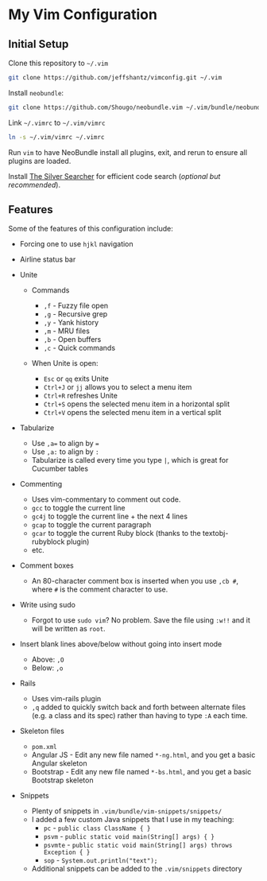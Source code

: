 My Vim Configuration
====================

Initial Setup
-------------

Clone this repository to `~/.vim`

```bash
git clone https://github.com/jeffshantz/vimconfig.git ~/.vim
```

Install `neobundle`:

```bash
git clone https://github.com/Shougo/neobundle.vim ~/.vim/bundle/neobundle.vim
```

Link `~/.vimrc` to `~/.vim/vimrc`

```bash
ln -s ~/.vim/vimrc ~/.vimrc
```

Run `vim` to have NeoBundle install all plugins, exit, and rerun to ensure all
plugins are loaded.

Install [The Silver Searcher](https://github.com/ggreer/the_silver_searcher) for 
efficient code search (*optional but recommended*).

Features
--------

Some of the features of this configuration include:

* Forcing one to use `hjkl` navigation

* Airline status bar

* Unite

  * Commands
    * `,f` - Fuzzy file open
    * `,g` - Recursive grep
    * `,y` - Yank history
    * `,m` - MRU files
    * `,b` - Open buffers
    * `,c` - Quick commands

  * When Unite is open:
    * `Esc` or `qq` exits Unite
    * `Ctrl+J` or `jj` allows you to select a menu item
    * `Ctrl+R` refreshes Unite
    * `Ctrl+S` opens the selected menu item in a horizontal split
    * `Ctrl+V` opens the selected menu item in a vertical split

* Tabularize
  * Use `,a=` to align by `=`
  * Use `,a:` to align by `:`
  * Tabularize is called every time you type `|`, which is great for Cucumber tables

* Commenting
  * Uses vim-commentary to comment out code.
  * `gcc` to toggle the current line
  * `gc4j` to toggle the current line + the next 4 lines
  * `gcap` to toggle the current paragraph
  * `gcar` to toggle the current Ruby block (thanks to the textobj-rubyblock plugin)
  * etc.

* Comment boxes
  * An 80-character comment box is inserted when you use `,cb #`, where `#` is the comment
    character to use.

* Write using sudo
  * Forgot to use `sudo vim`?  No problem.  Save the file using `:w!!` and it will be 
    written as `root`.

* Insert blank lines above/below without going into insert mode
  * Above: `,O`
  * Below: `,o`

* Rails
  * Uses vim-rails plugin
  * `,q` added to quickly switch back and forth between alternate files (e.g. a class and its spec)
    rather than having to type `:A` each time.

* Skeleton files
  * `pom.xml`
  * Angular JS - Edit any new file named `*-ng.html`, and you get a basic Angular skeleton
  * Bootstrap - Edit any new file named `*-bs.html`, and you get a basic Bootstrap skeleton

* Snippets
  * Plenty of snippets in `.vim/bundle/vim-snippets/snippets/`
  * I added a few custom Java snippets that I use in my teaching:
    * `pc` - `public class ClassName { }`
    * `psvm` - `public static void main(String[] args) { }`
    * `psvmte` - `public static void main(String[] args) throws Exception { }`
    * `sop` - `System.out.println("text");`
  * Additional snippets can be added to the `.vim/snippets` directory
